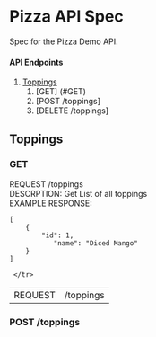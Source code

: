 # Pizza API Spec
Spec for the Pizza Demo API.

#### API Endpoints
1.  [Toppings](#toppings)
    1. [GET] (#GET)
    1. [POST /toppings]
    1. [DELETE /toppings]


## Toppings
### GET
REQUEST /toppings <br>
DESCRPTION: Get List of all toppings<br>
EXAMPLE RESPONSE:<br>
```
[
	{
		"id": 1,
		   "name": "Diced Mango"
	}
]
```

<table valign="top">
    <tr>
        <td valign="top" align="left">REQUEST</td>
        <td valign="top" align="left">/toppings</td>
        
     </tr>
</table>

### POST /toppings



